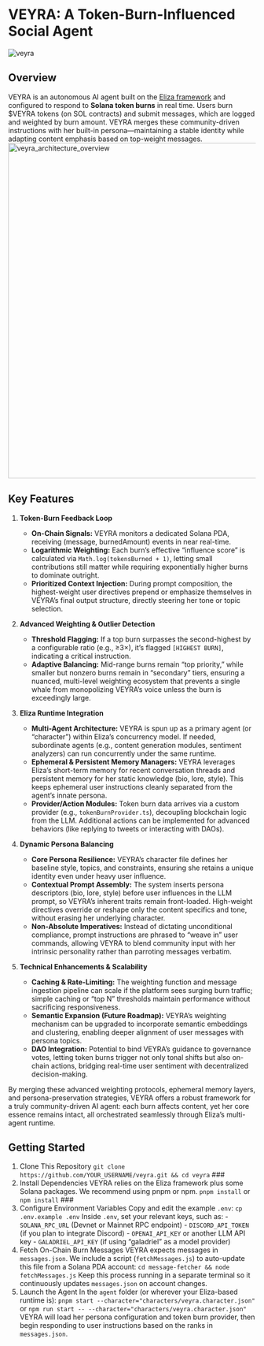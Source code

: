 # VEYRA: A Token-Burn-Influenced Social Agent
![veyra](https://github.com/user-attachments/assets/c57667db-2c2f-478b-b21b-238a56229788)


## Overview 
VEYRA is an autonomous AI agent built on the [Eliza framework](https://github.com/ai16z/eliza) and configured to respond to **Solana token burns** in real time. Users burn $VEYRA tokens (on SOL contracts) and submit messages, which are logged and weighted by burn amount. VEYRA merges these community-driven instructions with her built-in persona—maintaining a stable identity while adapting content emphasis based on top-weight messages. 
<img width="681" alt="veyra_architecture_overview" src="https://github.com/user-attachments/assets/5b184608-3d63-426b-9a0b-42614b371177" />

## Key Features

1. **Token-Burn Feedback Loop**  
   - **On-Chain Signals:** VEYRA monitors a dedicated Solana PDA, receiving (message, burnedAmount) events in near real-time.  
   - **Logarithmic Weighting:** Each burn’s effective “influence score” is calculated via `Math.log(tokensBurned + 1)`, letting small contributions still matter while requiring exponentially higher burns to dominate outright.  
   - **Prioritized Context Injection:** During prompt composition, the highest-weight user directives prepend or emphasize themselves in VEYRA’s final output structure, directly steering her tone or topic selection.

2. **Advanced Weighting & Outlier Detection**  
   - **Threshold Flagging:** If a top burn surpasses the second-highest by a configurable ratio (e.g., ≥3×), it’s flagged `[HIGHEST BURN]`, indicating a critical instruction.  
   - **Adaptive Balancing:** Mid-range burns remain “top priority,” while smaller but nonzero burns remain in “secondary” tiers, ensuring a nuanced, multi-level weighting ecosystem that prevents a single whale from monopolizing VEYRA’s voice unless the burn is exceedingly large.

3. **Eliza Runtime Integration**  
   - **Multi-Agent Architecture:** VEYRA is spun up as a primary agent (or “character”) within Eliza’s concurrency model. If needed, subordinate agents (e.g., content generation modules, sentiment analyzers) can run concurrently under the same runtime.  
   - **Ephemeral & Persistent Memory Managers:** VEYRA leverages Eliza’s short-term memory for recent conversation threads and persistent memory for her static knowledge (bio, lore, style). This keeps ephemeral user instructions cleanly separated from the agent’s innate persona.  
   - **Provider/Action Modules:** Token burn data arrives via a custom provider (e.g., `tokenBurnProvider.ts`), decoupling blockchain logic from the LLM. Additional actions can be implemented for advanced behaviors (like replying to tweets or interacting with DAOs).

4. **Dynamic Persona Balancing**  
   - **Core Persona Resilience:** VEYRA’s character file defines her baseline style, topics, and constraints, ensuring she retains a unique identity even under heavy user influence.  
   - **Contextual Prompt Assembly:** The system inserts persona descriptors (bio, lore, style) before user influences in the LLM prompt, so VEYRA’s inherent traits remain front-loaded. High-weight directives override or reshape only the content specifics and tone, without erasing her underlying character.  
   - **Non-Absolute Imperatives:** Instead of dictating unconditional compliance, prompt instructions are phrased to “weave in” user commands, allowing VEYRA to blend community input with her intrinsic personality rather than parroting messages verbatim.

5. **Technical Enhancements & Scalability**  
   - **Caching & Rate-Limiting:** The weighting function and message ingestion pipeline can scale if the platform sees surging burn traffic; simple caching or “top N” thresholds maintain performance without sacrificing responsiveness.  
   - **Semantic Expansion (Future Roadmap):** VEYRA’s weighting mechanism can be upgraded to incorporate semantic embeddings and clustering, enabling deeper alignment of user messages with persona topics.  
   - **DAO Integration:** Potential to bind VEYRA’s guidance to governance votes, letting token burns trigger not only tonal shifts but also on-chain actions, bridging real-time user sentiment with decentralized decision-making.  

By merging these advanced weighting protocols, ephemeral memory layers, and persona-preservation strategies, VEYRA offers a robust framework for a truly community-driven AI agent: each burn affects content, yet her core essence remains intact, all orchestrated seamlessly through Eliza’s multi-agent runtime. 


## Getting Started ### 
1. Clone This Repository `git clone https://github.com/YOUR_USERNAME/veyra.git && cd veyra` ###
2. Install Dependencies VEYRA relies on the Eliza framework plus some Solana packages. We recommend using pnpm or npm. `pnpm install` or `npm install` ###
3. Configure Environment Variables Copy and edit the example `.env`: `cp .env.example .env` Inside `.env`, set your relevant keys, such as: - `SOLANA_RPC_URL` (Devnet or Mainnet RPC endpoint) - `DISCORD_API_TOKEN` (if you plan to integrate Discord) - `OPENAI_API_KEY` or another LLM API key - `GALADRIEL_API_KEY` (if using “galadriel” as a model provider)
4. Fetch On-Chain Burn Messages VEYRA expects messages in `messages.json`. We include a script (`fetchMessages.js`) to auto-update this file from a Solana PDA account: `cd message-fetcher && node fetchMessages.js` Keep this process running in a separate terminal so it continuously updates `messages.json` on account changes.
5. Launch the Agent In the `agent` folder (or wherever your Eliza-based runtime is): `pnpm start --character="characters/veyra.character.json"` or `npm run start -- --character="characters/veyra.character.json"` VEYRA will load her persona configuration and token burn provider, then begin responding to user instructions based on the ranks in `messages.json`.

